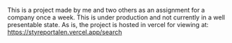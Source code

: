 This is a project made by me and two others as an assignment for a company once a week. This is under production and not currently in a well presentable state.
As is, the project is hosted in vercel for viewing at: https://styreportalen.vercel.app/search
